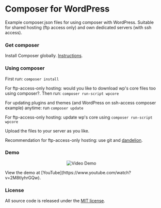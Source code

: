 # Composer for WordPress
Example composer.json files for using composer with WordPress. Suitable for shared hosting (ftp access only) and own dedicated servers (with ssh access).

### Get composer
Install Composer globally. [Instructions](https://getcomposer.org/doc/00-intro.md#installation-linux-unix-osx).

### Using composer
First run: `composer install`

For ftp-access-only hosting: would you like to download wp's core files too using composer?. Then run: `composer run-script wpcore`

For updating plugins and themes (and WordPress on ssh-access composer example) anytime: run `composer update`

For ftp-access-only hosting: update wp's core using `composer run-script wpcore`

Upload the files to your server as you like.

Recommendation for ftp-access-only hosting: use git and [dandelion](https://github.com/scttnlsn/dandelion).

### Demo
<p align="center">
	<img src="http://i.imgur.com/SN1rHqJ.gif" alt="Video Demo" />
</p>
View the demo at [YouTube](https://www.youtube.com/watch?v=2M8tlyhrGQw).

### License
All source code is released under the [MIT license](https://opensource.org/licenses/MIT).
